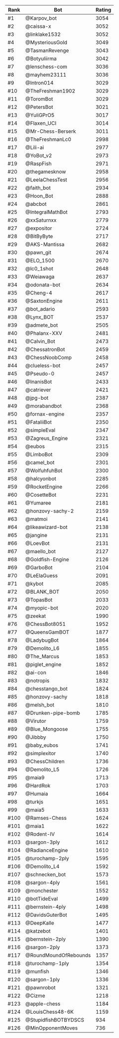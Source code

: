 Rank|Bot|Rating
---|---|---
#1|@Karpov_bot|3054
#2|@caissa-x|3052
#3|@linklake1532|3052
#4|@MysteriousGold|3049
#5|@TasmanRevenge|3043
#6|@Botyuliirma|3042
#7|@lenschess-com|3036
#8|@mayhem23111|3036
#9|@Intron014|3029
#10|@TheFreshman1902|3029
#11|@ToromBot|3029
#12|@PetersBot|3021
#13|@YuliGPrO5|3017
#14|@Flaxen_UCI|3014
#15|@Mr-Chess-Berserk|3011
#16|@TheFreshmanLc0|2998
#17|@Lili-ai|2977
#18|@YoBot_v2|2973
#19|@RaspFish|2971
#20|@thegamesknow|2958
#21|@LeelaChessTest|2956
#22|@faith_bot|2934
#23|@Hoon_Bot|2888
#24|@abcbot|2861
#25|@IntegralMathBot|2793
#26|@xxSaturnxx|2779
#27|@expositor|2724
#28|@BitByByte|2717
#29|@AKS-Mantissa|2682
#30|@pawn_git|2674
#31|@ELO_1500|2670
#32|@lc0_1shot|2648
#33|@Weiawaga|2637
#34|@odonata-bot|2634
#35|@Cheng-4|2617
#36|@SaxtonEngine|2611
#37|@bot_adario|2593
#38|@Lynx_BOT|2537
#39|@admete_bot|2505
#40|@Phalanx-XXV|2481
#41|@Calvin_Bot|2473
#42|@ChessatronBot|2459
#43|@ChessNoobComp|2458
#44|@clueless-bot|2457
#45|@Pseudo-0|2457
#46|@InanisBot|2433
#47|@catriever|2421
#48|@jpg-bot|2387
#49|@morabandbot|2368
#50|@fornax-engine|2357
#51|@FataliiBot|2350
#52|@simpleEval|2347
#53|@Zagreus_Engine|2321
#54|@eubos|2315
#55|@LimboBot|2309
#56|@camel_bot|2301
#57|@WolfuhfuhBot|2300
#58|@halcyonbot|2285
#59|@RocketEngine|2266
#60|@CosetteBot|2231
#61|@Yumaree|2181
#62|@honzovy-sachy-2|2159
#63|@matmoi|2141
#64|@likeawizard-bot|2138
#65|@jangine|2131
#66|@LoevBot|2131
#67|@maello_bot|2127
#68|@Goldfish-Engine|2126
#69|@GarboBot|2104
#70|@LeElaGuess|2091
#71|@kybot|2085
#72|@BLANK_BOT|2050
#73|@TopasBot|2033
#74|@myopic-bot|2020
#75|@zeekat|1990
#76|@ChessBot8051|1952
#77|@QueensGamBOT|1877
#78|@LadybugBot|1864
#79|@Demolito_L6|1855
#80|@The_Marcus|1853
#81|@piglet_engine|1852
#82|@ai-con|1846
#83|@notropis|1832
#84|@chesstango_bot|1824
#85|@honzovy-sachy|1818
#86|@melsh_bot|1810
#87|@Drunken-pipe-bomb|1785
#88|@Virutor|1759
#89|@Blue_Mongoose|1755
#90|@Jibbby|1750
#91|@baby_eubos|1741
#92|@simplexitor|1740
#93|@ChessChildren|1736
#94|@Demolito_L5|1726
#95|@maia9|1713
#96|@HardRok|1703
#97|@Humaia|1664
#98|@turkjs|1651
#99|@maia5|1633
#100|@Ramses-Chess|1624
#101|@maia1|1622
#102|@Rodent-IV|1614
#103|@sargon-3ply|1612
#104|@RadianceEngine|1610
#105|@turochamp-2ply|1595
#106|@Demolito_L4|1592
#107|@schnecken_bot|1573
#108|@sargon-4ply|1561
#109|@monchester|1552
#110|@botTideEval|1499
#111|@bernstein-4ply|1498
#112|@DavidsGuterBot|1495
#113|@DeepKalle|1477
#114|@katzebot|1401
#115|@bernstein-2ply|1390
#116|@sargon-2ply|1373
#117|@RoundMoundOfRebounds|1357
#118|@turochamp-1ply|1354
#119|@munfish|1346
#120|@sargon-1ply|1336
#121|@pawnrobot|1321
#122|@Cizme|1218
#123|@apple-chess|1184
#124|@LouisChess48-6K|1159
#125|@StupidfishBOTBYDSCS|934
#126|@MinOpponentMoves|736
